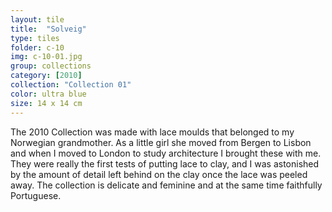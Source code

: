 ```yaml
---
layout: tile
title:  "Solveig"
type: tiles
folder: c-10
img: c-10-01.jpg
group: collections
category: [2010]
collection: "Collection 01"
color: ultra blue
size: 14 x 14 cm
---
```


The 2010 Collection was made with lace moulds that belonged to my Norwegian grandmother. As a little girl she moved from Bergen to Lisbon and when I moved to London to study architecture I brought these with me. They were really the first tests of putting lace to clay, and I was astonished by the amount of detail left behind on the clay once the lace was peeled away. The collection is delicate and feminine and at the same time faithfully Portuguese.


